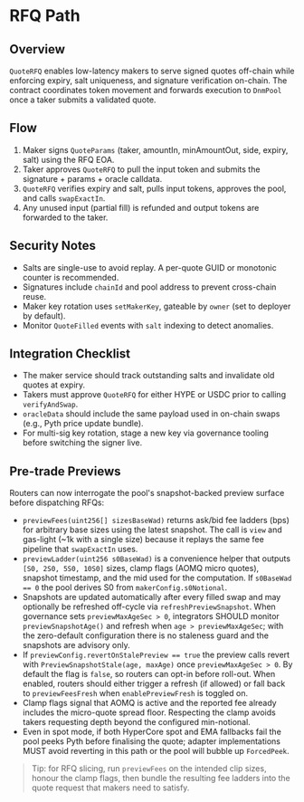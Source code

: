 # RFQ Path

## Overview

`QuoteRFQ` enables low-latency makers to serve signed quotes off-chain while enforcing expiry, salt uniqueness, and signature verification on-chain. The contract coordinates token movement and forwards execution to `DnmPool` once a taker submits a validated quote.

## Flow

1. Maker signs `QuoteParams` (taker, amountIn, minAmountOut, side, expiry, salt) using the RFQ EOA.
2. Taker approves `QuoteRFQ` to pull the input token and submits the signature + params + oracle calldata.
3. `QuoteRFQ` verifies expiry and salt, pulls input tokens, approves the pool, and calls `swapExactIn`.
4. Any unused input (partial fill) is refunded and output tokens are forwarded to the taker.

## Security Notes

- Salts are single-use to avoid replay. A per-quote GUID or monotonic counter is recommended.
- Signatures include `chainId` and pool address to prevent cross-chain reuse.
- Maker key rotation uses `setMakerKey`, gateable by `owner` (set to deployer by default).
- Monitor `QuoteFilled` events with `salt` indexing to detect anomalies.

## Integration Checklist

- The maker service should track outstanding salts and invalidate old quotes at expiry.
- Takers must approve `QuoteRFQ` for either HYPE or USDC prior to calling `verifyAndSwap`.
- `oracleData` should include the same payload used in on-chain swaps (e.g., Pyth price update bundle).
- For multi-sig key rotation, stage a new key via governance tooling before switching the signer live.

## Pre-trade Previews

Routers can now interrogate the pool's snapshot-backed preview surface before dispatching RFQs:

- `previewFees(uint256[] sizesBaseWad)` returns ask/bid fee ladders (bps) for arbitrary base sizes using the latest snapshot. The call is `view` and gas-light (~1k with a single size) because it replays the same fee pipeline that `swapExactIn` uses.
- `previewLadder(uint256 s0BaseWad)` is a convenience helper that outputs `[S0, 2S0, 5S0, 10S0]` sizes, clamp flags (AOMQ micro quotes), snapshot timestamp, and the mid used for the computation. If `s0BaseWad == 0` the pool derives S0 from `makerConfig.s0Notional`.
- Snapshots are updated automatically after every filled swap and may optionally be refreshed off-cycle via `refreshPreviewSnapshot`. When governance sets `previewMaxAgeSec > 0`, integrators SHOULD monitor `previewSnapshotAge()` and refresh when `age > previewMaxAgeSec`; with the zero-default configuration there is no staleness guard and the snapshots are advisory only.
- If `previewConfig.revertOnStalePreview == true` the preview calls revert with `PreviewSnapshotStale(age, maxAge)` once `previewMaxAgeSec > 0`. By default the flag is `false`, so routers can opt-in before roll-out. When enabled, routers should either trigger a refresh (if allowed) or fall back to `previewFeesFresh` when `enablePreviewFresh` is toggled on.
- Clamp flags signal that AOMQ is active and the reported fee already includes the micro-quote spread floor. Respecting the clamp avoids takers requesting depth beyond the configured min-notional.
- Even in spot mode, if both HyperCore spot and EMA fallbacks fail the pool peeks Pyth before finalising the quote; adapter implementations MUST avoid reverting in this path or the pool will bubble up `ForcedPeek`.

> Tip: for RFQ slicing, run `previewFees` on the intended clip sizes, honour the clamp flags, then bundle the resulting fee ladders into the quote request that makers need to satisfy.

